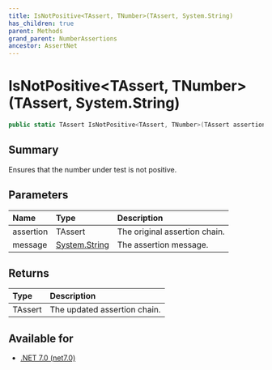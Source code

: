 ```yaml
---
title: IsNotPositive<TAssert, TNumber>(TAssert, System.String)
has_children: true
parent: Methods
grand_parent: NumberAssertions
ancestor: AssertNet
---
```

# IsNotPositive&lt;TAssert, TNumber&gt;(TAssert, System.String)

```csharp
public static TAssert IsNotPositive<TAssert, TNumber>(TAssert assertion, System.String message);
```

## Summary
Ensures that the number under test is not positive.

## Parameters
| Name      | Type                                                                        | Description                   |
|:----------|:----------------------------------------------------------------------------|:------------------------------|
| assertion | TAssert                                                                     | The original assertion chain. |
| message   | [System.String](https://learn.microsoft.com/en-us/dotnet/api/system.string) | The assertion message.        |


## Returns
| Type    | Description                  |
|:--------|:-----------------------------|
| TAssert | The updated assertion chain. |

## Available for
- [.NET 7.0 (net7.0)](https://versionsof.net/core/7.0/)

